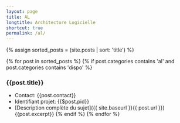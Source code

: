 ```yaml
---
layout: page
title: AL
longtitle: Architecture Logicielle
shortcut: true
permalink: /al/
---
```

{% assign sorted_posts = (site.posts | sort: 'title') %}

{% for post in sorted_posts %}
    {% if post.categories contains 'al' and post.categories contains 'dispo' %}
### {{post.title}}    
  * Contact: {{post.contact}}
  * Identifiant projet: {{$post.pid}}
  * [Description complète du sujet]({{ site.baseurl }}{{ post.url }})
{{post.excerpt}}
    {% endif %}
{% endfor %}




